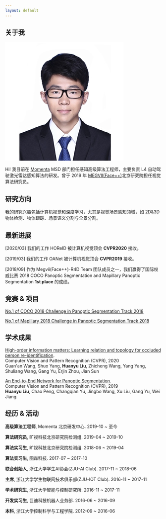 ```yaml
---
layout: default
---
```


## 关于我

<img class="profile-picture" src="portfolio_1.jpg">
 
Hi! 我目前在 [Momenta](https://www.momenta.cn/) MSD 部门担任感知高级算法工程师，主要负责 L4 自动驾驶激光雷达感知算法的研发。曾于 2019 年 [MEGVII(Face++)](https://www.megvii.com)北京研究院担任视觉算法研究员。


## 研究方向
我的研究兴趣包括计算机视觉和深度学习，尤其是视觉场景感知领域，如 2D&3D 物体检测、物体跟踪、场景语义分割与全景分割。


## 最新进展

[2020/03] 我们的工作 HOReID 被计算机视觉顶会 **CVPR2020** 接收。

[2019/03] 我们的工作 OANet 被计算机视觉顶会 **CVPR2019** 接收。

[2018/09] 作为 Megvii(Face++)-R4D Team 团队成员之一，我们赢得了国际权威比赛 2018 COCO Panoptic Segmentation and Mapillary Panoptic Segmentation **1st place** 的成绩。


## 竞赛 & 项目

[No.1 of COCO 2018 Challenge in Panoptic Segmentation Track 2018](http://cocodataset.org/workshop/coco-mapillary-eccv-2018.html)

[No.1 of Mapillary 2018 Challenge in Panoptic Segmentation Track 2018](http://cocodataset.org/workshop/coco-mapillary-eccv-2018.html)


## 学术成果

[High-order information matters: Learning relation and topology for occluded person re-identification](https://arxiv.org/abs/2003.08177). <br>
Computer Vision and Pattern Recognition (CVPR), 2020 <br>
Guan'an Wang, Shuo Yang, **Huanyu Liu**, Zhicheng Wang, Yang Yang, Shuliang Wang, Gang Yu, Erjin Zhou, Jian Sun


[An End-to-End Network for Panoptic Segmentation](https://arxiv.org/abs/1903.05027). <br>
Computer Vision and Pattern Recognition (CVPR), 2019 <br>
**Huanyu Liu**, Chao Peng, Changqian Yu, Jingbo Wang, Xu Liu, Gang Yu, Wei Jiang 


## 经历 & 活动

**高级算法工程师**, Momenta 北京研发中心. 2019-10 ~ 至今

**算法研究员**, 旷视科技北京研究院检测组. 2019-04 ~ 2019-10

**算法实习生**, 旷视科技北京研究院检测组. 2018-06 ~ 2019-04

**算法实习生**, 图森科技. 2017-07 ~ 2017-10

**联合创始人**, 浙江大学学生AI协会(ZJU-AI Club). 2017-11 ~ 2018-06

**主席**, 浙江大学学生物联网技术俱乐部(ZJU-IOT Club). 2016-11 ~ 2017-11

**学术研究生**, 浙江大学智能与控制研究所. 2016-11 ~ 2017-11

**开发实习生**, 巨迪科技机器人业务部. 2016-06 ~ 2016-09

**本科**, 浙江大学控制科学与工程学院. 2012-09 ~ 2016-06
